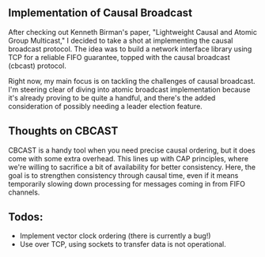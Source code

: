 ## Implementation of Causal Broadcast
After checking out Kenneth Birman's paper, "Lightweight Causal and Atomic Group Multicast," I decided to take a shot at implementing the causal broadcast protocol. The idea was to build a network interface library using TCP for a reliable FIFO guarantee, topped with the causal broadcast (cbcast) protocol.

Right now, my main focus is on tackling the challenges of causal broadcast. I'm steering clear of diving into atomic broadcast implementation because it's already proving to be quite a handful, and there's the added consideration of possibly needing a leader election feature.

## Thoughts on CBCAST 
CBCAST is a handy tool when you need precise causal ordering, but it does come with some extra overhead. This lines up with CAP principles, where we're willing to sacrifice a bit of availability for better consistency. Here, the goal is to strengthen consistency through causal time, even if it means temporarily slowing down processing for messages coming in from FIFO channels.

## Todos:
- Implement vector clock ordering (there is currently a bug!)
- Use over TCP, using sockets to transfer data is not operational.
